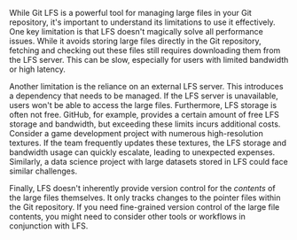 While Git LFS is a powerful tool for managing large files in your Git repository, it's important to understand its limitations to use it effectively. One key limitation is that LFS doesn't magically solve all performance issues. While it avoids storing large files directly in the Git repository, fetching and checking out these files still requires downloading them from the LFS server. This can be slow, especially for users with limited bandwidth or high latency.

Another limitation is the reliance on an external LFS server. This introduces a dependency that needs to be managed. If the LFS server is unavailable, users won't be able to access the large files. Furthermore, LFS storage is often not free. GitHub, for example, provides a certain amount of free LFS storage and bandwidth, but exceeding these limits incurs additional costs. Consider a game development project with numerous high-resolution textures. If the team frequently updates these textures, the LFS storage and bandwidth usage can quickly escalate, leading to unexpected expenses. Similarly, a data science project with large datasets stored in LFS could face similar challenges.

Finally, LFS doesn't inherently provide version control for the _contents_ of the large files themselves. It only tracks changes to the pointer files within the Git repository. If you need fine-grained version control of the large file contents, you might need to consider other tools or workflows in conjunction with LFS.